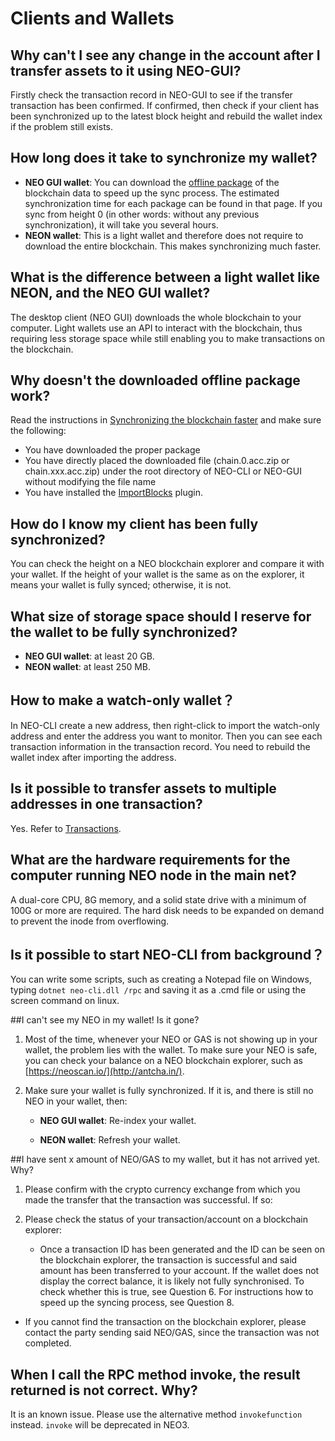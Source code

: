 # Clients and Wallets

## Why can't I see any change in the account after I transfer assets to it using NEO-GUI?

Firstly check the transaction record in NEO-GUI to see if the transfer transaction has been confirmed. If confirmed, then check if your client has been synchronized up to the latest block height and rebuild the wallet index if the problem still exists.  

## How long does it take to synchronize my wallet?

- **NEO GUI wallet**: You can download the [offline package](https://sync.ngd.network/) of the blockchain data to speed up the sync process. The estimated synchronization time for each package can be found in that page. If you sync from height 0 (in other words: without any previous synchronization), it will take you several hours.
- **NEON wallet**: This is a light wallet and therefore does not require to download the entire blockchain. This makes synchronizing much faster.

## What is the difference between a light wallet like NEON, and the NEO GUI wallet?

The desktop client (NEO GUI) downloads the whole blockchain to your computer. Light wallets use an API to interact with the blockchain, thus requiring less storage space while still enabling you to make transactions on the blockchain.

## Why doesn't the downloaded offline package work?

Read the instructions in [Synchronizing the blockchain faster](../../docs/en-us/node/syncblocks.md) and make sure the following:

- You have downloaded the proper package
- You have directly placed the downloaded file (chain.0.acc.zip or chain.xxx.acc.zip) under the root directory of NEO-CLI or NEO-GUI without modifying the file name
- You have installed the [ImportBlocks](https://github.com/neo-project/neo-plugins/releases/download/v2.9.0/ImportBlocks.zip) plugin.

## How do I know my client has been fully synchronized?

You can check the height on a NEO blockchain explorer and compare it with your wallet. If the height of your wallet is the same as on the explorer, it means your wallet is fully synced; otherwise, it is not. 

## What size of storage space should I reserve for the wallet to be fully synchronized?

- **NEO GUI wallet**: at least 20 GB.
- **NEON wallet**: at least 250 MB.

## How to make a watch-only wallet？

In NEO-CLI create a new address, then right-click to import the watch-only address and enter the address you want to monitor. Then you can see each transaction information in the transaction record. You need to rebuild the wallet index after importing the address.

## Is it possible to transfer assets to multiple addresses in one transaction?

Yes. Refer to [Transactions](../../docs/en-us/node/gui/transc.md).

## What are the hardware requirements for the computer running NEO node in the main net?

A dual-core CPU, 8G memory, and a solid state drive with a minimum of 100G or more are required. The hard disk needs to be expanded on demand to prevent the inode from overflowing.

## Is it possible to start NEO-CLI from background？

You can write some scripts, such as creating a Notepad file on Windows, typing `dotnet neo-cli.dll /rpc` and saving it as a .cmd file or using the screen command on linux.

##I can't see my NEO in my wallet! Is it gone?

1. Most of the time,  whenever your NEO or GAS is not showing up in your wallet, the problem lies with the wallet. To make sure your NEO is safe, you can check your  balance on a NEO blockchain explorer, such as [https://neoscan.io/](http://antcha.in/).

2. Make sure your wallet is fully synchronized. If it is, and there is still no NEO in your wallet, then:

   - **NEO GUI wallet**: Re-index your wallet.

   - **NEON wallet**: Refresh your wallet.

##I have sent x amount of NEO/GAS to my wallet, but it has not arrived yet. Why?

1. Please confirm with the crypto currency exchange from which you made the transfer that the transaction was successful. If so:
2. Please check the status of your transaction/account on a blockchain explorer:

   - Once a transaction ID has been generated and the ID can be seen on the blockchain explorer, the transaction is successful and said amount has been transferred to your account. If the wallet does not display the correct balance, it is likely not fully synchronised. To check whether this is true, see Question 6. For instructions how to speed up the syncing process, see Question 8.
- If you cannot find the transaction on the blockchain explorer, please contact the party sending said NEO/GAS, since the transaction was not completed.

## When I call the RPC method invoke, the result returned is not correct. Why?

It is an known issue. Please use the alternative method `invokefunction` instead. `invoke` will be deprecated in NEO3.